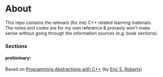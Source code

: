 # About
This repo contains the relevant (for me) C++ related learning materials. <br>
The notes and codes are for my own reference & provavly won't make sense without going through the information sources (e.g. book sections).

### Sections

#### preliminary:
Based on [Programming Abstractions with C++](https://web.stanford.edu/dept/cs_edu/resources/textbook/) (by [Eric S. Roberts](https://cs.stanford.edu/people/eroberts/))<br>